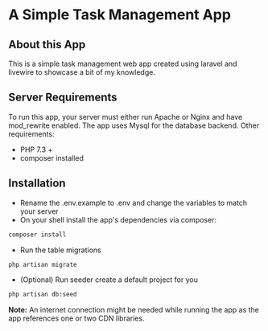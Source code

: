 # A Simple Task Management App

## About this App
This is a simple task management web app created using laravel and livewire to showcase a bit of my knowledge.

## Server Requirements
To run this app, your server must either run Apache or Nginx and have mod_rewrite enabled. The app uses Mysql for the database backend. Other requirements:
- PHP 7.3 +
- composer installed

## Installation
- Rename the .env.example to .env and change the variables to match your server
- On your shell install the app's dependencies via composer:
```html
composer install
```
- Run the table migrations
```html
php artisan migrate
```
- (Optional) Run seeder create a default project for you
```html
php artisan db:seed
```

**Note:** An internet connection might be needed while running the app as the app references one or two CDN libraries.